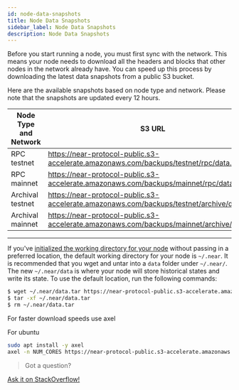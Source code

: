 ```yaml
---
id: node-data-snapshots
title: Node Data Snapshots
sidebar_label: Node Data Snapshots
description: Node Data Snapshots
---
```



Before you start running a node, you must first sync with the network. This means your node needs to download all the headers and blocks that other nodes in the network already have. You can speed up this process by downloading the latest data snapshots from a public S3 bucket.

Here are the available snapshots based on node type and network. Please note that the snapshots are updated every 12 hours.


| Node Type and Network| S3 URL                                                                                         |
| -------------------- | ----------------------------------------------------------------------------------------       |
| RPC testnet          | https://near-protocol-public.s3-accelerate.amazonaws.com/backups/testnet/rpc/data.tar          |
| RPC mainnet          | https://near-protocol-public.s3-accelerate.amazonaws.com/backups/mainnet/rpc/data.tar          |
| Archival testnet     | https://near-protocol-public.s3-accelerate.amazonaws.com/backups/testnet/archive/data.tar      |
| Archival mainnet     | https://near-protocol-public.s3-accelerate.amazonaws.com/backups/mainnet/archive/data.tar      |


----

If you've [initialized the working directory for your node](/docs/develop/node/validator/compile-and-run-a-node#3-initialize-working-directory-1) without passing in a preferred location, the default working directory for your node is `~/.near`. It is recommended that you wget and untar into a `data` folder under `~/.near/`. The new `~/.near/data` is where your node will store historical states and write its state. To use the default location, run the following commands:

```bash
$ wget ~/.near/data.tar https://near-protocol-public.s3-accelerate.amazonaws.com/backups/{mainnet|testnet}/{rpc|archive}/data.tar
$ tar -xf ~/.near/data.tar
$ rm ~/.near/data.tar
```

For faster download speeds use axel

For ubuntu
```bash
sudo apt install -y axel
axel -n NUM_CORES https://near-protocol-public.s3-accelerate.amazonaws.com/backups/{mainnet|testnet}/{rpc|archive}/data.tar
```




>Got a question?
<a href="https://stackoverflow.com/questions/tagged/nearprotocol">
  <h8>Ask it on StackOverflow!</h8></a>
